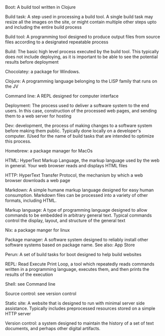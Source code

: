 Boot: A build tool written in Clojure

Build task: A step used in processing a build tool.  A single build task may resize all the images
  on the site, or might contain multiple other steps upto and including the entire build process

Build tool: A programming tool designed to produce output files from source files according to
  a designated repeatable process

Build: The basic high level process executed by the build tool.  This typically does not include
  deploying, as it is important to be able to see the potential results before deployment

Chocolatey: a package for Windows.

Clojure: A programming language belonging to the LISP family that runs on the JV

Command line: A REPL designed for computer interface

Deployment: The process used to deliver a software system to the end users.  In this case,
  construction of the processed web pages, and sending them to a web server for hosting

Dev: development, the process of making changes to a software system before making them public.
  Typically done locally on a developer's computer.  (Used for the name of build tasks that are
  intended to optimize this process.

Homebrew: a package manager for MacOs

HTML: HyperText Markup Language, the markup language used by the web in general.  Your web
  browser reads and displays HTML files

HTTP: HyperText Transfer Protocol, the mechanism by which a web browser downloads a web page

Markdown: A simple humane markup language designed for easy human consumption.  Markdown files
  can be processed into a variety of other formats, including HTML.

Markup language: A type of programming language designed to allow commands to be embedded in
  arbitrary general text.  Typical commands control the display, layout, and structure of the
  general text

Nix: a package manger for linux

Package manager: A software system designed to reliably install other software systems based
  on package name.  See also: App Store

Perun: A set of build tasks for boot designed to help build websites

REPL: Read Execute Print Loop, a tool which repeatedly reads commands written in a programming
  language, executes them, and then prints the results of the execution

Shell: see Command line

Source control: see version control

Static site: A website that is designed to run with minimal server side assistance.  Typically 
  includes preprocessed resources stored on a simple HTTP server

Version control: a system designed to maintain the history of a set of text documents, and perhaps
  other digital artifacts. 
